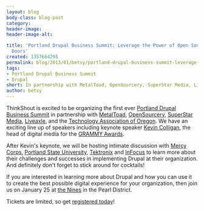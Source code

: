 ```yaml
---
layout: blog
body-class: blog-post
category:
header-image:
header-image-alt:

title: 'Portland Drupal Business Summit: Leverage the Power of Open Source to Open
  Doors'
created: 1357664295
permalink: blog/2013/01/betsy/portland-drupal-business-summit-leverage-power-open-source-open-doors/
tags:
- Portland Drupal Business Summit
- Drupal
short: In partnership with MetalToad, OpenSourcery, SuperStar Media, Liveaxle, and the Technology Association of Oregon. 
author: betsy
---
```

ThinkShout is excited to be organizing the first ever [Portland Drupal Business Summit](http://pdxdbs.org/) in partnership with [MetalToad](http://www.metaltoad.com/), [OpenSourcery](http://www.opensourcery.com/), [SuperStar Media](http://superstarmedia.com/site/), [Liveaxle](http://liveaxle.com/), and the [Technology Association of Oregon](http://www.techoregon.org/).  We have an exciting line up of speakers including keynote speaker [Kevin Colligan](http://pdxdbs.org/#who), the head of digital media for the [GRAMMY Awards](http://www.grammy.com/). 

After Kevin's keynote, we will be hosting intimate discussion with [Mercy Corps](http://www.mercycorps.org/), [Portland State University](http://pdx.edu/), [Tektronix](http://www.tek.com/) and [InFocus](http://www.infocus.com/) to learn more about their challenges and successes in implementing Drupal at their organization.  And definitely don't forget to stick around for cocktails!

If you are interested in learning more about Drupal and how you can use it to create the best possible digital experience for your organization, then join us on January 25 at [the Nines](http://www.thenines.com/) in the Pearl District.  

Tickets are limited, so get [registered today](https://sao.site-ym.com/events/register.asp?id=285910)!
